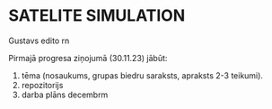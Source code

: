 # SATELITE SIMULATION

Gustavs edito rn

Pirmajā progresa ziņojumā (30.11.23) jābūt: 
1) tēma (nosaukums, grupas biedru saraksts, apraksts 2-3 teikumi).
2) repozitorijs
3) darba plāns decembrm
